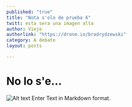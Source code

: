 ```yaml
---
published: "true"
title: "Nota s'olo de prueba 6"
twitt: esta sera una imagen alta
author: Viejo
authorlink: "https://drone.io/bradrydzewski"
category: A debate
layout: posts

---
```


# No lo s'e... 

![Alt text](http://i.imgur.com/moRGs3Hm.jpg) 
Enter Text in Markdown format.
